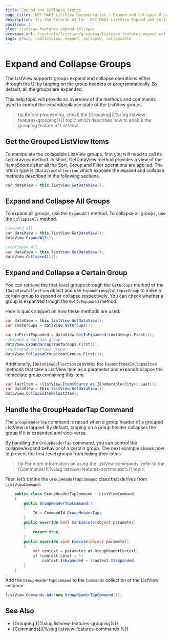 ```yaml
---
title: Expand and Collapse Groups
page_title: .NET MAUI ListView Documentation - Expand and Collapse Groups
description: Try the Telerik UI for .NET MAUI ListView Expand and Collapse group operations and review how to use them programmatically and how to handle the GroupHeaderTap Command.
position: 3
slug: listview-features-expand-collapse
previous_url: /controls/listview/grouping/listview-features-expand-collapse
tags: group, radlistview, expand, collapse, collapsible
---
```


# Expand and Collapse Groups

The ListView supports groups expand and collapse operations either through the UI by tapping on the group headers or programmatically. By default, all the groups are expanded.

This help topic will provide an overview of the methods and commands used to control the expand/collapse state of the ListView groups.

>tip Before proceeding, check the [Grouping]({%slug listview-features-grouping%}) topic which describes how to enable the grouping feature of ListView.

## Get the Grouped ListView Items

To manipulate the collapsible ListView groups, first you will need to call its `GetDataView` method. In short, GetDataView method provides a view of the ItemsSource after all the Sort, Group and Filter operations are applied. The return type is `IDataViewCollection` which exposes the expand and collapse methods described in the following sections.

```C#
var dataView = this.listView.GetDataView();
```

## Expand and Collapse All Groups

To expand all groups, use the `ExpandAll` method. To collapse all groups, use the `CollapseAll` method.

```C#
//expand all
var dataView = this.listView.GetDataView();
dataView.ExpandAll();

//collapse all
var dataView = this.listView.GetDataView();
dataView.CollapseAll();
```

## Expand and Collapse a Certain Group

You can retrieve the first-level groups through the `GetGroups` method of the `IDataViewCollection` object and use `ExpandGroup`/`CollapseGroup` to make a certain group to expand or collapse respectively. You can check whether a group is expanded trough the `GetIsExpanded` method.

Here is quick snippet on how these methods are used:

```C#
var dataView = this.listView.GetDataView();
var rootGroups = dataView.GetGroups();

var isFirstExpanded = dataView.GetIsExpanded(rootGroups.First());
//expand a certain group
dataView.ExpandGroup(rootGroups.First());
//collapse a certain group
dataView.CollapseGroup(rootGroups.First());
```

Additionally, `IDataViewCollection` provides the `ExpandItem`/`CollapseItem` methods that take a ListView item as a parameter and expand/collapse the immediate group containing this item.

```C#
var lastItem = (listView.ItemsSource as IEnumerable<City>).Last();
var dataView = this.listView.GetDataView();
dataView.CollapseItem(lastItem);
```

## Handle the GroupHeaderTap Command

The `GroupHeaderTap` command is raised when a group header of a grouped ListView is tapped. By default, tapping on a group header collapses the group if it is expanded and vice-versa.

By handling the `GroupHeaderTap` command, you can control the collapse/expand behavior of a certain group. The next example shows how to prevent the first-level groups from hiding their items.

>tip For more information on using the ListVew commands, refer to the [Commands]({%slug listview-features-commands%}) topic.

First, let’s define the `GroupHeaderTapCommand` class that derives from `ListViewCommand`:

```C#
	public class GroupHeaderTapCommand : ListViewCommand
	{
		public GroupHeaderTapCommand()
		{
			Id = CommandId.GroupHeaderTap;
		}
		public override bool CanExecute(object parameter)
		{
			return true;
		}
		public override void Execute(object parameter)
		{
			var context = parameter as GroupHeaderContext;
			if (context.Level > 1)
				context.IsExpanded = !context.IsExpanded;
		}
	}
```

Add the `GroupHeaderTapCommand` to the `Commands` collection of the ListView instance:

```C#
listView.Commands.Add(new GroupHeaderTapCommand());
```

## See Also

- [Grouping]({%slug listview-features-grouping%})
- [Commands]({%slug listview-features-commands %})
